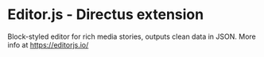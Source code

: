 # Editor.js - Directus extension

Block-styled editor for rich media stories, outputs clean data in JSON. More info at https://editorjs.io/
